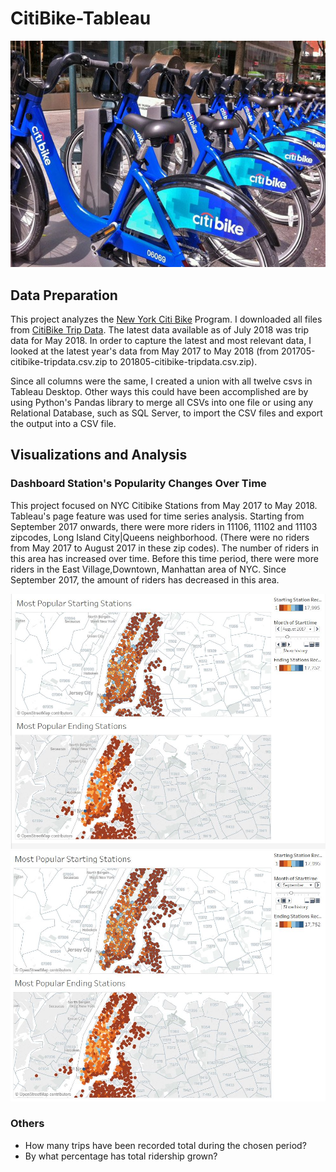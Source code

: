# CitiBike-Tableau

![Citi-Bikes](Images/citi-bike-station-bikes.jpg)

## Data Preparation
This project analyzes the [New York Citi Bike](https://en.wikipedia.org/wiki/Citi_Bike) Program. I downloaded all files from [CitiBike Trip Data](https://s3.amazonaws.com/tripdata/index.html). The latest data available as of July 2018 was trip data for May 2018. In order to capture the latest and most relevant data, I looked at the latest year's data from May 2017 to May 2018 (from 201705-citibike-tripdata.csv.zip to 201805-citibike-tripdata.csv.zip). 

Since all columns were the same, I created a union with all twelve csvs in Tableau Desktop. Other ways this could have been accomplished are by using Python's Pandas library to merge all CSVs into one file or using any Relational Database, such as SQL Server, to import the CSV files and export the output into a CSV file. 

## Visualizations and Analysis 

### Dashboard Station's Popularity Changes Over Time
This project focused on NYC Citibike Stations from May 2017 to May 2018. Tableau's page feature was used for time series analysis. Starting from September 2017 onwards, there were more riders in 11106, 11102 and 11103 zipcodes, Long Island City|Queens neighborhood. (There were no riders from May 2017 to August 2017 in these zip codes). The number of riders in this area has increased over time. 
Before this time period, there were more riders in the East Village,Downtown, Manhattan area of NYC. Since September 2017, the amount of riders has decreased in this area. 

![aug2018popularstations](Images/aug2018popularstations.JPG)
![sept2018popularstations](Images/sept2018popularstations.JPG)

### Others

* How many trips have been recorded total during the chosen period?
* By what percentage has total ridership grown? 